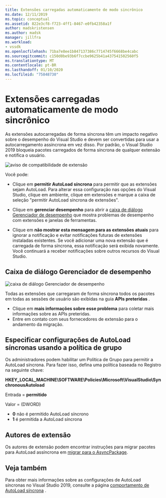 ```yaml
---
title: Extensões carregadas automaticamente de modo sincrônico
ms.date: 12/11/2019
ms.topic: conceptual
ms.assetid: 822e3cf8-f723-4ff1-8467-e0fb42358a1f
author: madskristensen
ms.author: madsk
manager: jillfra
ms.workload:
- vssdk
ms.openlocfilehash: 71ba7e8ee1b847137386c7714745f6668be4cabc
ms.sourcegitcommit: c150d0be93b6f7ccbe9625b41a437541502560f5
ms.translationtype: MT
ms.contentlocale: pt-BR
ms.lasthandoff: 01/10/2020
ms.locfileid: "75848730"
---
```

# <a name="synchronously-autoloaded-extensions"></a>Extensões carregadas automaticamente de modo sincrônico

As extensões autocarregadas de forma síncrona têm um impacto negativo sobre o desempenho do Visual Studio e devem ser convertidas para usar a autocarregamento assíncrona em vez disso. Por padrão, o Visual Studio 2019 bloqueia pacotes carregados de forma síncrona de qualquer extensão e notifica o usuário.

![aviso de compatibilidade de extensão](media/extension-compatibility-warning-16-1.png.png)

Você pode:

- Clique em **permitir AutoLoad síncrona** para permitir que as extensões sejam AutoLoad. Para alterar essa configuração nas opções do Visual Studio, clique em ambiente, clique em extensões e marque a caixa de seleção "permitir AutoLoad síncrona de extensões". 

- Clique em **gerenciar desempenho** para abrir a [caixa de diálogo Gerenciador de desempenho](#performance-manager-dialog) que mostra problemas de desempenho com extensões e janelas de ferramentas.

- Clique em **não mostrar esta mensagem para as extensões atuais** para ignorar a notificação e evitar notificações futuras de extensões instaladas existentes. Se você adicionar uma nova extensão que é carregada de forma síncrona, essa notificação será exibida novamente. Você continuará a receber notificações sobre outros recursos do Visual Studio.

## <a name="performance-manager-dialog"></a>Caixa de diálogo Gerenciador de desempenho

![caixa de diálogo Gerenciador de desempenho](media/performance-manager.png)

Todas as extensões que carregaram de forma síncrona todos os pacotes em todas as sessões de usuário são exibidas na guia **APIs preteridas** .

* Clique em **mais informações sobre esse problema** para coletar mais informações sobre as APIs preteridas.
* Entre em contato com seus fornecedores de extensão para o andamento da migração.

## <a name="specify-synchronous-autoload-settings-using-group-policy"></a>Especificar configurações de AutoLoad síncronas usando a política de grupo

Os administradores podem habilitar um Política de Grupo para permitir a AutoLoad síncrona. Para fazer isso, defina uma política baseada no Registro na seguinte chave:

**HKEY_LOCAL_MACHINE\SOFTWARE\Policies\Microsoft\VisualStudio\SynchronousAutoload**

Entrada = **permitido**

Valor = (DWORD)
* **0** não é permitido AutoLoad síncrono
* **1** é permitida a AutoLoad síncrona

## <a name="extension-authors"></a>Autores de extensão
Os autores de extensão podem encontrar instruções para migrar pacotes para AutoLoad assíncrona em [migrar para o AsyncPackage](https://github.com/Microsoft/VSSDK-Extensibility-Samples/tree/master/AsyncPackageMigration).

## <a name="see-also"></a>Veja também
Para obter mais informações sobre as configurações de AutoLoad síncronas no Visual Studio 2019, consulte a página [comportamento de AutoLoad síncrona](https://devblogs.microsoft.com/visualstudio/updates-to-synchronous-autoload-of-extensions-in-visual-studio-2019/) .
